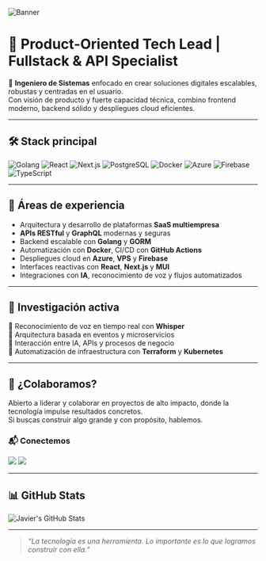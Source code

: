 ![Banner](https://i.imgur.com/54aHYED.png)

# 🧠 Product-Oriented Tech Lead | Fullstack & API Specialist

🎯 **Ingeniero de Sistemas** enfocado en crear soluciones digitales escalables, robustas y centradas en el usuario.  
Con visión de producto y fuerte capacidad técnica, combino frontend moderno, backend sólido y despliegues cloud eficientes.

---

## 🛠️ Stack principal

![Golang](https://img.shields.io/badge/Golang-00ADD8?style=for-the-badge&logo=go&logoColor=white)
![React](https://img.shields.io/badge/React-20232A?style=for-the-badge&logo=react&logoColor=61DAFB)
![Next.js](https://img.shields.io/badge/Next.js-000000?style=for-the-badge&logo=nextdotjs&logoColor=white)
![PostgreSQL](https://img.shields.io/badge/PostgreSQL-336791?style=for-the-badge&logo=postgresql&logoColor=white)
![Docker](https://img.shields.io/badge/Docker-2496ED?style=for-the-badge&logo=docker&logoColor=white)
![Azure](https://img.shields.io/badge/Azure-0078D4?style=for-the-badge&logo=microsoftazure&logoColor=white)
![Firebase](https://img.shields.io/badge/Firebase-FFCA28?style=for-the-badge&logo=firebase&logoColor=black)
![TypeScript](https://img.shields.io/badge/TypeScript-3178C6?style=for-the-badge&logo=typescript&logoColor=white)

---

## 🧭 Áreas de experiencia

- Arquitectura y desarrollo de plataformas **SaaS multiempresa**
- **APIs RESTful** y **GraphQL** modernas y seguras
- Backend escalable con **Golang** y **GORM**
- Automatización con **Docker**, CI/CD con **GitHub Actions**
- Despliegues cloud en **Azure**, **VPS** y **Firebase**
- Interfaces reactivas con **React**, **Next.js** y **MUI**
- Integraciones con **IA**, reconocimiento de voz y flujos automatizados

---

## 🧠 Investigación activa

🔹 Reconocimiento de voz en tiempo real con **Whisper**  
🔹 Arquitectura basada en eventos y microservicios  
🔹 Interacción entre IA, APIs y procesos de negocio  
🔹 Automatización de infraestructura con **Terraform** y **Kubernetes**

---

## 🤝 ¿Colaboramos?

Abierto a liderar y colaborar en proyectos de alto impacto, donde la tecnología impulse resultados concretos.  
Si buscas construir algo grande y con propósito, hablemos.

### 📬 Conectemos

<a href="mailto:javier.tuemail@gmail.com?subject=Conectemos%20para%20crear%20impacto"><img src="https://img.shields.io/badge/Email-D14836?style=for-the-badge&logo=gmail&logoColor=white"/></a>
<a href="https://www.linkedin.com/in/tuusuario"><img src="https://img.shields.io/badge/LinkedIn-0077B5?style=for-the-badge&logo=linkedin&logoColor=white"/></a>

---

## 📊 GitHub Stats

![Javier's GitHub Stats](https://github-readme-stats.vercel.app/api?username=Ansemo&show_icons=true&theme=tokyonight)

---

> *“La tecnología es una herramienta. Lo importante es lo que logramos construir con ella.”*
